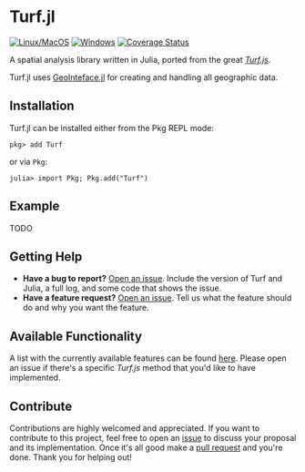 # Turf.jl

[![Linux/MacOS](https://travis-ci.org/philoez98/Turf.jl.svg?branch=master)](https://travis-ci.org/philoez98/Turf.jl)
[![Windows](https://ci.appveyor.com/api/projects/status/deghewsv2gra487s?svg=true)](https://ci.appveyor.com/project/philoez98/turf-jl)
[![Coverage Status](https://coveralls.io/repos/github/philoez98/Turf.jl/badge.svg?branch=master)](https://coveralls.io/github/philoez98/Turf.jl?branch=master)

A spatial analysis library written in Julia, ported from the great [*Turf.js*](https://github.com/Turfjs/turf).

Turf.jl uses [GeoInteface.jl](https://github.com/JuliaGeo/GeoInterface.jl) for creating and handling all geographic data.

## Installation

Turf.jl can be installed either from the Pkg REPL mode:

```
pkg> add Turf
```
or via `Pkg`:

```
julia> import Pkg; Pkg.add("Turf")
```

## Example

TODO

## Getting Help

- **Have a bug to report?** [Open an issue](https://github.com/philoez98/Turf.jl/issues/new/choose). Include the version of Turf and Julia, a full log, and some code that shows the issue.
- **Have a feature request?** [Open an issue](https://github.com/philoez98/Turf.jl/issues/new/choose). Tell us what the feature should do and why you want the feature.

## Available Functionality

A list with the currently available features can be found [here](https://github.com/philoez98/Turf.jl/blob/master/Turf.md).
Please open an issue if there's a specific *Turf.js* method that you'd like to have implemented.

## Contribute

Contributions are highly welcomed and appreciated.
If you want to contribute to this project, feel free to open an [issue](https://github.com/philoez98/Turf.jl/issues/new/choose) to discuss your proposal and its implementation. Once it's all good make a [pull request](https://github.com/philoez98/Turf.jl/pulls) and you're done.
Thank you for helping out!
